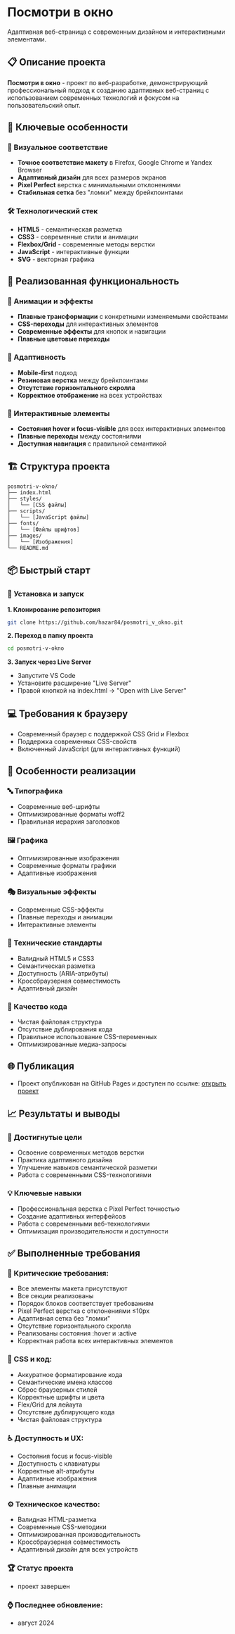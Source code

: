 # Посмотри в окно

Адаптивная веб-страница с современным дизайном и интерактивными элементами.

## 📋 Описание проекта

**Посмотри в окно** - проект по веб-разработке, демонстрирующий профессиональный подход к созданию адаптивных веб-страниц с использованием современных технологий и фокусом на пользовательский опыт.

## 🎯 Ключевые особенности

### 🎨 Визуальное соответствие
- **Точное соответствие макету** в Firefox, Google Chrome и Yandex Browser
- **Адаптивный дизайн** для всех размеров экранов
- **Pixel Perfect** верстка с минимальными отклонениями
- **Стабильная сетка** без "ломки" между брейкпоинтами

### 🛠️ Технологический стек
- **HTML5** - семантическая разметка
- **CSS3** - современные стили и анимации
- **Flexbox/Grid** - современные методы верстки
- **JavaScript** - интерактивные функции
- **SVG** - векторная графика

## 🚀 Реализованная функциональность

### 🎪 Анимации и эффекты
- **Плавные трансформации** с конкретными изменяемыми свойствами
- **CSS-переходы** для интерактивных элементов
- **Современные эффекты** для кнопок и навигации
- **Плавные цветовые переходы**

### 📱 Адаптивность
- **Mobile-first** подход
- **Резиновая верстка** между брейкпоинтами
- **Отсутствие горизонтального скролла**
- **Корректное отображение** на всех устройствах

### 🎯 Интерактивные элементы
- **Состояния hover и focus-visible** для всех интерактивных элементов
- **Плавные переходы** между состояниями
- **Доступная навигация** с правильной семантикой

## 🏗️ Структура проекта
```text
posmotri-v-okno/
├── index.html
├── styles/
│   └── [CSS файлы]
├── scripts/
│   └── [JavaScript файлы]
├── fonts/
│   └── [Файлы шрифтов]
├── images/
│   └── [Изображения]
└── README.md
```

## 📦 Быстрый старт

### 🚀 Установка и запуск

**1. Клонирование репозитория**
```bash
git clone https://github.com/hazar84/posmotri_v_okno.git
```
**2. Переход в папку проекта**
```bash
cd posmotri-v-okno
```
**3. Запуск через Live Server**
- Запустите VS Code
- Установите расширение "Live Server"
- Правой кнопкой на index.html → "Open with Live Server"

## 💻 Требования к браузеру
- Современный браузер с поддержкой CSS Grid и Flexbox
- Поддержка современных CSS-свойств
- Включенный JavaScript (для интерактивных функций)

## 🎨 Особенности реализации

### 🔤 Типографика
- Современные веб-шрифты
- Оптимизированные форматы woff2
- Правильная иерархия заголовков

### 🖼️ Графика
- Оптимизированные изображения
- Современные форматы графики
- Адаптивные изображения

### 🎭 Визуальные эффекты
- Современные CSS-эффекты
- Плавные переходы и анимации
- Интерактивные элементы

### 📐 Технические стандарты
- Валидный HTML5 и CSS3
- Семантическая разметка
- Доступность (ARIA-атрибуты)
- Кроссбраузерная совместимость
- Адаптивный дизайн

### 🔧 Качество кода
- Чистая файловая структура
- Отсутствие дублирования кода
- Правильное использование CSS-переменных
- Оптимизированные медиа-запросы

## 🌐 Публикация
- Проект опубликован на GitHub Pages и доступен по ссылке: [открыть проект](https://hazar84.github.io/posmotri_v_okno/)

## 📈 Результаты и выводы

### 🎯 Достигнутые цели
- Освоение современных методов верстки
- Практика адаптивного дизайна
- Улучшение навыков семантической разметки
- Работа с современными CSS-технологиями

### 💡 Ключевые навыки
- Профессиональная верстка с Pixel Perfect точностью
- Создание адаптивных интерфейсов
- Работа с современными веб-технологиями
- Оптимизация производительности и доступности

## ✅ Выполненные требования

### 🚩 Критические требования:
- Все элементы макета присутствуют
- Все секции реализованы
- Порядок блоков соответствует требованиям
- Pixel Perfect верстка с отклонениями ≤10px
- Адаптивная сетка без "ломки"
- Отсутствие горизонтального скролла
- Реализованы состояния :hover и :active
- Корректная работа всех интерактивных элементов

### 🎨 CSS и код:
- Аккуратное форматирование кода
- Семантические имена классов
- Сброс браузерных стилей
- Корректные шрифты и цвета
- Flex/Grid для лейаута
- Отсутствие дублирующего кода
- Чистая файловая структура

### ♿ Доступность и UX:
- Состояния focus и focus-visible
- Доступность с клавиатуры
- Корректные alt-атрибуты
- Адаптивные изображения
- Плавные анимации

### ⚙️ Техническое качество:
- Валидная HTML-разметка
- Современные CSS-методики
- Оптимизированная производительность
- Кроссбраузерная совместимость
- Адаптивный дизайн для всех устройств

### 🏆 Статус проекта
- проект завершен

### ⌚ Последнее обновление:
- август 2024
